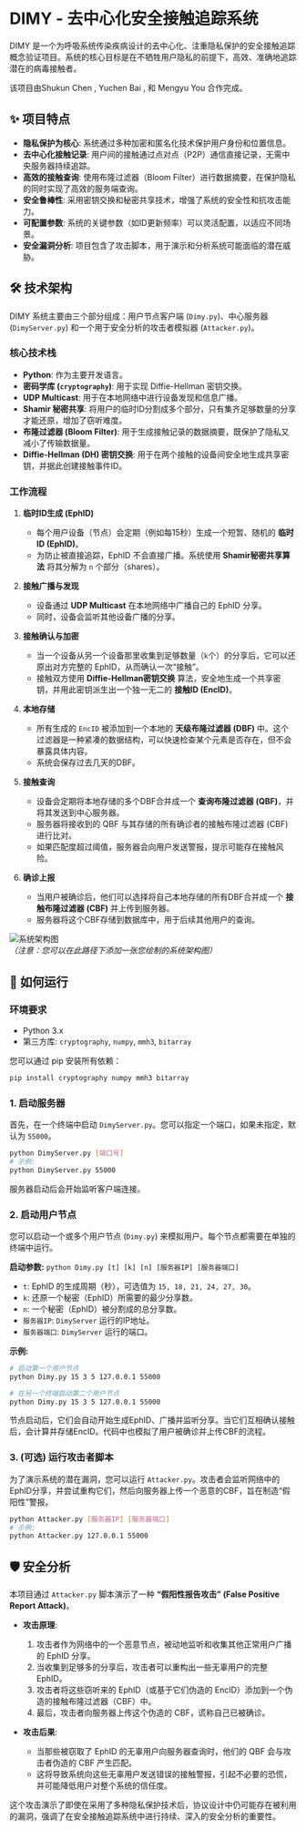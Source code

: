 # DIMY - 去中心化安全接触追踪系统

DIMY 是一个为呼吸系统传染疾病设计的去中心化、注重隐私保护的安全接触追踪概念验证项目。系统的核心目标是在不牺牲用户隐私的前提下，高效、准确地追踪潜在的病毒接触者。

该项目由Shukun Chen , Yuchen Bai , 和 Mengyu You 合作完成。

## ✨ 项目特点

*   **隐私保护为核心**: 系统通过多种加密和匿名化技术保护用户身份和位置信息。
*   **去中心化接触记录**: 用户间的接触通过点对点（P2P）通信直接记录，无需中央服务器持续追踪。
*   **高效的接触查询**: 使用布隆过滤器（Bloom Filter）进行数据摘要，在保护隐私的同时实现了高效的服务端查询。
*   **安全鲁棒性**: 采用密钥交换和秘密共享技术，增强了系统的安全性和抗攻击能力。
*   **可配置参数**: 系统的关键参数（如ID更新频率）可以灵活配置，以适应不同场景。
*   **安全漏洞分析**: 项目包含了攻击脚本，用于演示和分析系统可能面临的潜在威胁。

## 🛠️ 技术架构

DIMY 系统主要由三个部分组成：用户节点客户端 (`Dimy.py`)、中心服务器 (`DimyServer.py`) 和一个用于安全分析的攻击者模拟器 (`Attacker.py`)。

### 核心技术栈

*   **Python**: 作为主要开发语言。
*   **密码学库 (`cryptography`)**: 用于实现 Diffie-Hellman 密钥交换。
*   **UDP Multicast**: 用于在本地网络中进行设备发现和信息广播。
*   **Shamir 秘密共享**: 将用户的临时ID分割成多个部分，只有集齐足够数量的分享才能还原，增加了窃听难度。
*   **布隆过滤器 (Bloom Filter)**: 用于生成接触记录的数据摘要，既保护了隐私又减小了传输数据量。
*   **Diffie-Hellman (DH) 密钥交换**: 用于在两个接触的设备间安全地生成共享密钥，并据此创建接触事件ID。

### 工作流程

1.  **临时ID生成 (EphID)**
    *   每个用户设备（节点）会定期（例如每15秒）生成一个短暂、随机的 **临时ID (EphID)**。
    *   为防止被直接追踪，EphID 不会直接广播。系统使用 **Shamir秘密共享算法** 将其分解为 `n` 个部分（shares）。

2.  **接触广播与发现**
    *   设备通过 **UDP Multicast** 在本地网络中广播自己的 EphID 分享。
    *   同时，设备会监听其他设备广播的分享。

3.  **接触确认与加密**
    *   当一个设备从另一个设备那里收集到足够数量（`k`个）的分享后，它可以还原出对方完整的 EphID，从而确认一次“接触”。
    *   接触双方使用 **Diffie-Hellman密钥交换** 算法，安全地生成一个共享密钥，并用此密钥派生出一个独一无二的 **接触ID (EncID)**。

4.  **本地存储**
    *   所有生成的 `EncID` 被添加到一个本地的 **天级布隆过滤器 (DBF)** 中。这个过滤器是一种紧凑的数据结构，可以快速检查某个元素是否存在，但不会暴露具体内容。
    *   系统会保存过去几天的DBF。

5.  **接触查询**
    *   设备会定期将本地存储的多个DBF合并成一个 **查询布隆过滤器 (QBF)**，并将其发送到中心服务器。
    *   服务器将接收到的 QBF 与其存储的所有确诊者的接触布隆过滤器 (CBF) 进行比对。
    *   如果匹配度超过阈值，服务器会向用户发送警报，提示可能存在接触风险。

6.  **确诊上报**
    *   当用户被确诊后，他们可以选择将自己本地存储的所有DBF合并成一个 **接触布隆过滤器 (CBF)** 并上传到服务器。
    *   服务器将这个CBF存储到数据库中，用于后续其他用户的查询。

![系统架构图](https://user-images.githubusercontent.com/example_user/example_repo/assets/architecture.png)  
*（注意：您可以在此路径下添加一张您绘制的系统架构图）*

## 🚀 如何运行

### 环境要求

*   Python 3.x
*   第三方库: `cryptography`, `numpy`, `mmh3`, `bitarray`

您可以通过 pip 安装所有依赖：
```bash
pip install cryptography numpy mmh3 bitarray
```

### 1. 启动服务器

首先，在一个终端中启动 `DimyServer.py`。您可以指定一个端口，如果未指定，默认为 `55000`。

```bash
python DimyServer.py [端口号]
# 示例:
python DimyServer.py 55000
```
服务器启动后会开始监听客户端连接。

### 2. 启动用户节点

您可以启动一个或多个用户节点 (`Dimy.py`) 来模拟用户。每个节点都需要在单独的终端中运行。

**启动参数:**
`python Dimy.py [t] [k] [n] [服务器IP] [服务器端口]`

*   `t`: EphID 的生成周期（秒），可选值为 `15, 18, 21, 24, 27, 30`。
*   `k`: 还原一个秘密（EphID）所需要的最少分享数。
*   `n`: 一个秘密（EphID）被分割成的总分享数。
*   `服务器IP`: `DimyServer` 运行的IP地址。
*   `服务器端口`: `DimyServer` 运行的端口。

**示例:**
```bash
# 启动第一个用户节点
python Dimy.py 15 3 5 127.0.0.1 55000

# 在另一个终端启动第二个用户节点
python Dimy.py 15 3 5 127.0.0.1 55000
```
节点启动后，它们会自动开始生成EphID、广播并监听分享。当它们互相确认接触后，会计算并存储EncID。代码中也模拟了用户被确诊并上传CBF的流程。

### 3. (可选) 运行攻击者脚本

为了演示系统的潜在漏洞，您可以运行 `Attacker.py`。攻击者会监听网络中的EphID分享，并尝试重构它们，然后向服务器上传一个恶意的CBF，旨在制造“假阳性”警报。

```bash
python Attacker.py [服务器IP] [服务器端口]
# 示例:
python Attacker.py 127.0.0.1 55000
```

## 🛡️ 安全分析

本项目通过 `Attacker.py` 脚本演示了一种 **“假阳性报告攻击” (False Positive Report Attack)**。

*   **攻击原理**:
    1.  攻击者作为网络中的一个恶意节点，被动地监听和收集其他正常用户广播的 EphID 分享。
    2.  当收集到足够多的分享后，攻击者可以重构出一些无辜用户的完整 EphID。
    3.  攻击者将这些窃听来的 EphID（或基于它们伪造的 EncID）添加到一个伪造的接触布隆过滤器（CBF）中。
    4.  最后，攻击者向服务器上传这个伪造的 CBF，谎称自己已被确诊。

*   **攻击后果**:
    *   当那些被窃取了 EphID 的无辜用户向服务器查询时，他们的 QBF 会与攻击者伪造的 CBF 产生匹配。
    *   这将导致系统向这些无辜用户发送错误的接触警报，引起不必要的恐慌，并可能降低用户对整个系统的信任度。

这个攻击演示了即使在采用了多种隐私保护技术后，协议设计中仍可能存在被利用的漏洞，强调了在安全接触追踪系统中进行持续、深入的安全分析的重要性。


